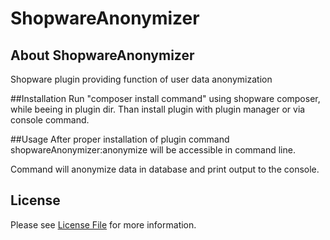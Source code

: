 # ShopwareAnonymizer
## About ShopwareAnonymizer
Shopware plugin providing function of user data anonymization

##Installation
Run "composer install command" using shopware composer,
while beeing in plugin dir.
Than install plugin with plugin manager or via console command.


##Usage
After proper installation of plugin command
shopwareAnonymizer:anonymize will be accessible in command line.

Command will anonymize data in database and print output to the console.

## License
Please see [License File](LICENSE) for more information.